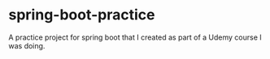 # spring-boot-practice
A practice project for spring boot that I created as part of a Udemy course I was doing.
